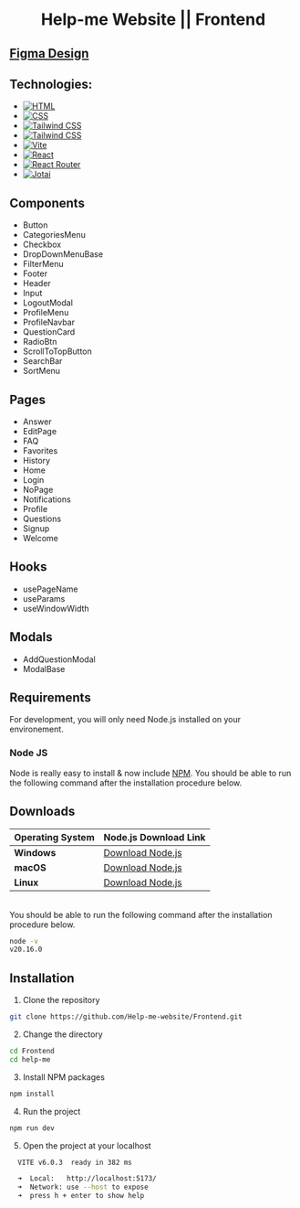 <h1 align="center">Help-me Website || Frontend</h1>

## [Figma Design](https://www.figma.com/design/tBNWZJFlOoiQrl2V1VW3AK/Help-Me?t=ITV3hW3QmQi4zWS6-0)

## Technologies:

- [![HTML](https://img.shields.io/badge/HTML-F63?style=for-the-badge&logo=html5&logoColor=white)](https://www.w3schools.com/html/)
- [![CSS](https://img.shields.io/badge/CSS-1572B6?style=for-the-badge&logo=css3&logoColor=white)](https://www.w3schools.com/css/)
- [![Tailwind CSS](https://img.shields.io/badge/Tailwind%20CSS-06B6D4?style=for-the-badge&logo=tailwindcss&logoColor=white)](https://tailwindcss.com)
- [![Tailwind CSS](https://img.shields.io/badge/Typescript-1572D9?style=for-the-badge&logo=typescript&logoColor=white)](https://tailwindcss.com)
- [![Vite](https://img.shields.io/badge/Vite-646CFF?style=for-the-badge&logo=vite&logoColor=white)](https://vitejs.dev)
- [![React](https://img.shields.io/badge/React-20232A?style=for-the-badge&logo=react&logoColor=61DAFB)](https://reactjs.org)
- [![React Router](https://img.shields.io/badge/React_Router-CA4245?style=for-the-badge&logo=react-router&logoColor=white)](https://reactrouter.com/)
- [![Jotai](https://img.shields.io/badge/Jotai-FFE?style=for-the-badge&logo=&logoColor=black)](https://jotai.org)


## Components

- Button
- CategoriesMenu
- Checkbox
- DropDownMenuBase
- FilterMenu
- Footer
- Header
- Input
- LogoutModal
- ProfileMenu
- ProfileNavbar
- QuestionCard
- RadioBtn
- ScrollToTopButton
- SearchBar
- SortMenu

  
## Pages

- Answer
- EditPage
- FAQ
- Favorites
- History
- Home
- Login
- NoPage
- Notifications
- Profile
- Questions
- Signup
- Welcome
  

## Hooks

- usePageName
- useParams
- useWindowWidth


## Modals

- AddQuestionModal
- ModalBase



## Requirements

For development, you will only need Node.js installed on your environement.

### Node JS

Node is really easy to install & now include [NPM](https://npmjs.org/).
You should be able to run the following command after the installation procedure
below.

## Downloads

| Operating System | Node.js Download Link                                                               |
| ---------------- | ----------------------------------------------------------------------------------- |
| **Windows**      | [Download Node.js](https://nodejs.org/dist/v20.16.0/node-v20.16.0-x64.msi)          |
| **macOS**        | [Download Node.js](https://nodejs.org/dist/v20.16.0/node-v20.16.0.pkg)              |
| **Linux**        | [Download Node.js](https://nodejs.org/dist/v20.16.0/node-v20.16.0-linux-x64.tar.xz) |

<br>
You should be able to run the following command after the installation procedure
below.

<br>

```bash
node -v
v20.16.0
```

## Installation

1. Clone the repository

```bash
git clone https://github.com/Help-me-website/Frontend.git
```

2. Change the directory

```bash
cd Frontend
cd help-me
```

3. Install NPM packages

```bash
npm install
```

4. Run the project

```bash
npm run dev
```

5. Open the project at your localhost

```bash
  VITE v6.0.3  ready in 382 ms

  ➜  Local:   http://localhost:5173/
  ➜  Network: use --host to expose
  ➜  press h + enter to show help
```
